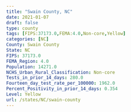 ```yaml
---
title: "Swain County, NC"
date: 2021-01-07
draft: false
type: county
tags: [FIPS:37173.0,FEMA:4.0,Non-core,Yellow]
categories: [NC]
County: Swain County
State: NC
FIPS: 37173.0
FEMA_Region: 4.0
Population: 14271.0
NCHS_Urban_Rural_Classification: Non-core
Tests_in_prior_14_days: 280.0
Fourteen_day_test_rate_per_100000: 1962.0
Percent_Positivity_in_prior_14_days: 0.354
Level: Yellow
url: /states/NC/swain-county
---
```



